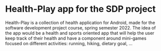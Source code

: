 # Health-Play app for the SDP project

Health-Play is a collection of health application for Android, made for the software development project course, spring semester 2022. The idea of the app would be a health and sports oriented app that will help the user keep track of their health and have a component around mini-games focused on different activities: running, hiking, dietary goal, …
